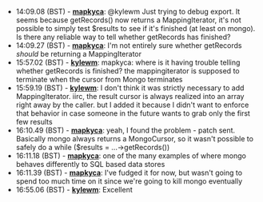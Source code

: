 * <a id="14:09.08">14:09.08 (BST)</a> - __[mapkyca](https://github.com/mapkyca)__: @kylewm Just trying to debug export. It seems because getRecords() now returns a MappingIterator, it's not possible to simply test $results to see if it's finished (at least on mongo). Is there any reliable way to tell whether getRecords has finished?
* <a id="14:09.27">14:09.27 (BST)</a> - __[mapkyca](https://github.com/mapkyca)__: I'm not entirely sure whether getRecords _should_ be returning a MappingIterator
* <a id="15:57.02">15:57.02 (BST)</a> - __[kylewm](https://github.com/kylewm)__: mapkyca: where is it having trouble telling whether getRecords is finished? the mappingiterator is supposed to terminate when the cursor from Mongo terminates
* <a id="15:59.19">15:59.19 (BST)</a> - __[kylewm](https://github.com/kylewm)__: I don't think it was strictly necessary to add MappingIterator. iirc, the result cursor is always realized into an array right away by the caller. but I added it because I didn't want to enforce that behavior in case someone in the future wants to grab only the first few results
* <a id="16:10.49">16:10.49 (BST)</a> - __[mapkyca](https://github.com/mapkyca)__: yeah, I found the problem - patch sent. Basically mongo always returns a MongoCursor, so it wasn't possible to safely do a while ($results = ...->getRecords())
* <a id="16:11.18">16:11.18 (BST)</a> - __[mapkyca](https://github.com/mapkyca)__: one of the many examples of where mongo behaves differently to SQL based data stores
* <a id="16:11.39">16:11.39 (BST)</a> - __[mapkyca](https://github.com/mapkyca)__: I've fudged it for now, but wasn't going to spend too much time on it since we're going to kill mongo eventually
* <a id="16:55.06">16:55.06 (BST)</a> - __[kylewm](https://github.com/kylewm)__: Excellent
